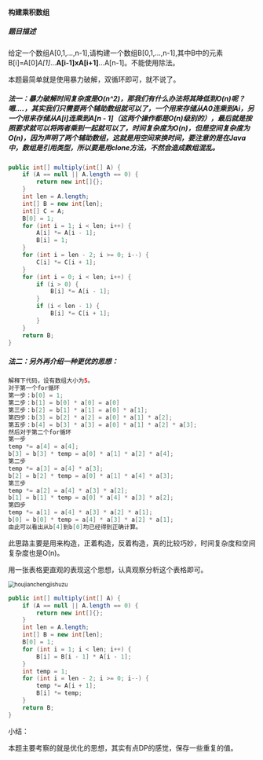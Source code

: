#### 构建乘积数组

##### 题目描述

给定一个数组A[0,1,...,n-1],请构建一个数组B[0,1,...,n-1],其中B中的元素B[i]=A[0]*A[1]*...**A[i-1]**x**A[i+1]**...A[n-1]。不能使用除法。

<!--more-->

本题最简单就是使用暴力破解，双循环即可，就不说了。

##### 法一：暴力破解时间复杂度是O(n^2)，那我们有什么办法将其降低到O(n)呢？嗯....，其实我们只需要两个辅助数组就可以了，一个用来存储从A0连乘到Ai，另一个用来存储从A[i]连乘到A[n - 1]（这两个操作都是O(n)级别的），最后就是按照要求就可以将两者乘到一起就可以了，时间复杂度为O(n)，但是空间复杂度为O(n)，因为声明了两个辅助数组，这就是用空间来换时间，要注意的是在Java中，数组是引用类型，所以要是用clone方法，不然会造成数组混乱。

```java
public int[] multiply(int[] A) {
    if (A == null || A.length == 0) {
        return new int[]{};
    }
    int len = A.length;
    int[] B = new int[len];
    int[] C = A;
    B[0] = 1;
    for (int i = 1; i < len; i++) {
        A[i] *= A[i - 1];
        B[i] = 1;
    }
    for (int i = len - 2; i >= 0; i--) {
        C[i] *= C[i + 1];
    }
    for (int i = 0; i < len; i++) {
        if (i > 0) {
            B[i] *= A[i - 1];
        }
        if (i < len - 1) {
            B[i] *= C[i + 1];
        }
    }
    return B;
}
```

##### 法二：另外再介绍一种更优的思想：

```java
解释下代码，设有数组大小为5。
对于第一个for循环
第一步：b[0] = 1;
第二步：b[1] = b[0] * a[0] = a[0]
第三步：b[2] = b[1] * a[1] = a[0] * a[1];
第四步：b[3] = b[2] * a[2] = a[0] * a[1] * a[2];
第五步：b[4] = b[3] * a[3] = a[0] * a[1] * a[2] * a[3];
然后对于第二个for循环
第一步
temp *= a[4] = a[4]; 
b[3] = b[3] * temp = a[0] * a[1] * a[2] * a[4];
第二步
temp *= a[3] = a[4] * a[3];
b[2] = b[2] * temp = a[0] * a[1] * a[4] * a[3];
第三步
temp *= a[2] = a[4] * a[3] * a[2]; 
b[1] = b[1] * temp = a[0] * a[4] * a[3] * a[2];
第四步
temp *= a[1] = a[4] * a[3] * a[2] * a[1]; 
b[0] = b[0] * temp = a[4] * a[3] * a[2] * a[1];
由此可以看出从b[4]到b[0]均已经得到正确计算。
```

此思路主要是用来构造，正着构造，反着构造，真的比较巧妙，时间复杂度和空间复杂度也是O(n)。

用一张表格更直观的表现这个思想，认真观察分析这个表格即可。

<img src="D:\剑指offer题解\Offer-coming\images\houjianchengjishuzu.png" alt="houjianchengjishuzu" style="zoom: 80%;" />

```java
public int[] multiply(int[] A) {
    if (A == null || A.length == 0) {
        return new int[]{};
    }
    int len = A.length;
    int[] B = new int[len];
    B[0] = 1;
    for (int i = 1; i < len; i++) {
        B[i] = B[i - 1] * A[i - 1];
    }
    int temp = 1;
    for (int i = len - 2; i >= 0; i--) {
        temp *= A[i + 1];
        B[i] *= temp;
    }
    return B;
}
```

小结：

本题主要考察的就是优化的思想，其实有点DP的感觉，保存一些重复的值。